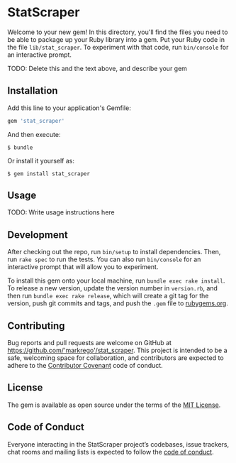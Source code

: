 # StatScraper

Welcome to your new gem! In this directory, you'll find the files you need to be able to package up your Ruby library into a gem. Put your Ruby code in the file `lib/stat_scraper`. To experiment with that code, run `bin/console` for an interactive prompt.

TODO: Delete this and the text above, and describe your gem

## Installation

Add this line to your application's Gemfile:

```ruby
gem 'stat_scraper'
```

And then execute:

    $ bundle

Or install it yourself as:

    $ gem install stat_scraper

## Usage

TODO: Write usage instructions here

## Development

After checking out the repo, run `bin/setup` to install dependencies. Then, run `rake spec` to run the tests. You can also run `bin/console` for an interactive prompt that will allow you to experiment.

To install this gem onto your local machine, run `bundle exec rake install`. To release a new version, update the version number in `version.rb`, and then run `bundle exec rake release`, which will create a git tag for the version, push git commits and tags, and push the `.gem` file to [rubygems.org](https://rubygems.org).

## Contributing

Bug reports and pull requests are welcome on GitHub at https://github.com/'markrego'/stat_scraper. This project is intended to be a safe, welcoming space for collaboration, and contributors are expected to adhere to the [Contributor Covenant](http://contributor-covenant.org) code of conduct.

## License

The gem is available as open source under the terms of the [MIT License](https://opensource.org/licenses/MIT).

## Code of Conduct

Everyone interacting in the StatScraper project’s codebases, issue trackers, chat rooms and mailing lists is expected to follow the [code of conduct](https://github.com/'markrego'/stat_scraper/blob/master/CODE_OF_CONDUCT.md).
